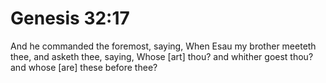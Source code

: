 # Genesis 32:17

And he commanded the foremost, saying, When Esau my brother meeteth thee, and asketh thee, saying, Whose [art] thou? and whither goest thou? and whose [are] these before thee?